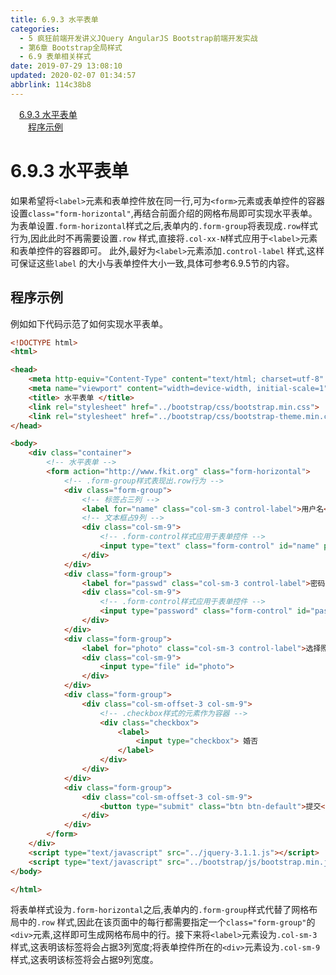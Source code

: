 ```yaml
---
title: 6.9.3 水平表单
categories: 
  - 5 疯狂前端开发讲义JQuery AngularJS Bootstrap前端开发实战
  - 第6章 Bootstrap全局样式
  - 6.9 表单相关样式
date: 2019-07-29 13:08:10
updated: 2020-02-07 01:34:57
abbrlink: 114c38b8
---
```

<div id='my_toc'><a href="/JavaReadingNotes/114c38b8/#6-9-3-水平表单" class="header_1">6.9.3 水平表单</a>&nbsp;<br><a href="/JavaReadingNotes/114c38b8/#程序示例" class="header_2">程序示例</a>&nbsp;<br></div>
<style>.header_1{margin-left: 1em;}.header_2{margin-left: 2em;}.header_3{margin-left: 3em;}.header_4{margin-left: 4em;}.header_5{margin-left: 5em;}.header_6{margin-left: 6em;}</style>
<!--more-->
<script>if (navigator.platform.search('arm')==-1){document.getElementById('my_toc').style.display = 'none';}var e,p = document.getElementsByTagName('p');while (p.length>0) {e = p[0];e.parentElement.removeChild(e);}</script>

<!--end-->
<!--SSTStart-->
# 6.9.3 水平表单 #
如果希望将`<label>`元素和表单控件放在同一行,可为`<form>`元素或表单控件的容器设置`class="form-horizontal"`,再结合前面介绍的网格布局即可实现水平表单。
为表单设置`.form-horizontal`样式之后,表单内的`.form-group`将表现成`.row`样式行为,因此此时不再需要设置`.row` 样式,直接将`.col-xx-N`样式应用于`<label>`元素和表单控件的容器即可。
此外,最好为`<label>`元素添加`.control-label` 样式,这样可保证这些`label` 的大小与表单控件大小一致,具体可参考6.9.5节的内容。
## 程序示例 ##
例如如下代码示范了如何实现水平表单。
```html
<!DOCTYPE html>
<html>

<head>
    <meta http-equiv="Content-Type" content="text/html; charset=utf-8" />
    <meta name="viewport" content="width=device-width, initial-scale=1">
    <title> 水平表单 </title>
    <link rel="stylesheet" href="../bootstrap/css/bootstrap.min.css">
    <link rel="stylesheet" href="../bootstrap/css/bootstrap-theme.min.css">
</head>

<body>
    <div class="container">
        <!-- 水平表单 -->
        <form action="http://www.fkit.org" class="form-horizontal">
            <!-- .form-group样式表现出.row行为 -->
            <div class="form-group">
                <!-- 标签占三列 -->
                <label for="name" class="col-sm-3 control-label">用户名</label>
                <!-- 文本框占9列 -->
                <div class="col-sm-9">
                    <!-- .form-control样式应用于表单控件 -->
                    <input type="text" class="form-control" id="name" placeholder="用户名">
                </div>
            </div>
            <div class="form-group">
                <label for="passwd" class="col-sm-3 control-label">密码</label>
                <div class="col-sm-9">
                    <!-- .form-control样式应用于表单控件 -->
                    <input type="password" class="form-control" id="passwd" placeholder="密码">
                </div>
            </div>
            <div class="form-group">
                <label for="photo" class="col-sm-3 control-label">选择照片上传</label>
                <div class="col-sm-9">
                    <input type="file" id="photo">
                </div>
            </div>
            <div class="form-group">
                <div class="col-sm-offset-3 col-sm-9">
                    <!-- .checkbox样式的元素作为容器 -->
                    <div class="checkbox">
                        <label>
                            <input type="checkbox"> 婚否
                        </label>
                    </div>
                </div>
            </div>
            <div class="form-group">
                <div class="col-sm-offset-3 col-sm-9">
                    <button type="submit" class="btn btn-default">提交</button>
                </div>
            </div>
        </form>
    </div>
    <script type="text/javascript" src="../jquery-3.1.1.js"></script>
    <script type="text/javascript" src="../bootstrap/js/bootstrap.min.js"></script>
</body>

</html>
```
将表单样式设为`.form-horizontal`之后,表单内的`.form-group`样式代替了网格布局中的`.row` 样式,因此在该页面中的每行都需要指定一个`class="form-group"`的`<div>`元素,这样即可生成网格布局中的行。接下来将`<label>`元素设为`.col-sm-3`样式,这表明该标签将会占据3列宽度;将表单控件所在的`<div>`元素设为`.col-sm-9`样式,这表明该标签将会占据9列宽度。
<!--SSTStop-->

